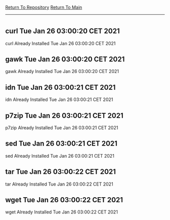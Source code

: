 [Return To Repository](https://github.com/bast69/piholeparser/)
[Return To Main](https://github.com/bast69/piholeparser/blob/master/RecentRunLogs/Mainlog.md)
____________________________________
# 
## curl Tue Jan 26 03:00:20 CET 2021
curl Already Installed Tue Jan 26 03:00:20 CET 2021
## gawk Tue Jan 26 03:00:20 CET 2021
gawk Already Installed Tue Jan 26 03:00:20 CET 2021
## idn Tue Jan 26 03:00:21 CET 2021
idn Already Installed Tue Jan 26 03:00:21 CET 2021
## p7zip Tue Jan 26 03:00:21 CET 2021
p7zip Already Installed Tue Jan 26 03:00:21 CET 2021
## sed Tue Jan 26 03:00:21 CET 2021
sed Already Installed Tue Jan 26 03:00:21 CET 2021
## tar Tue Jan 26 03:00:22 CET 2021
tar Already Installed Tue Jan 26 03:00:22 CET 2021
## wget Tue Jan 26 03:00:22 CET 2021
wget Already Installed Tue Jan 26 03:00:22 CET 2021
